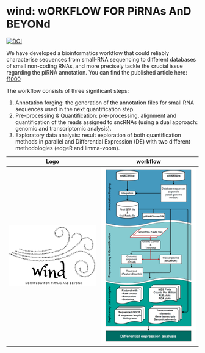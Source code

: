 # wind: wORKFLOW FOR PiRNAs AnD BEYONd

<a href="https://doi.org/10.5281/zenodo.4289909"><img src="https://zenodo.org/badge/DOI/10.5281/zenodo.4289909.svg" alt="DOI"></a>

We have developed a bioinformatics workflow that could reliably 
characterise sequences from small-RNA sequencing to different databases 
of small non-coding RNAs, and more precisely tackle the crucial issue regarding the piRNA annotation.
You can find the published article here: [f1000](https://f1000research.com/articles/10-1/v1#)

The workflow consists of three significant steps:  
1. Annotation forging: the generation of the annotation files for small RNA sequences used in the next quantification step.  
2. Pre-processing & Quantification: pre-processing, alignment and quantification of the reads assigned to sncRNAs (using a dual approach: genomic and transcriptomic analysis).  
3. Exploratory data analysis: result exploration of both quantification methods in parallel and Differential Expression (DE) with two different methodologies (edgeR and limma-voom).

Logo | workflow
--- | ---
<img src="WIND_LOGO.png" width="600"> | <img src="Figure_workflow.jpg" width="600">  
